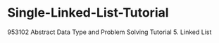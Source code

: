 # Single-Linked-List-Tutorial
953102 Abstract Data Type and Problem Solving Tutorial 5. Linked List
